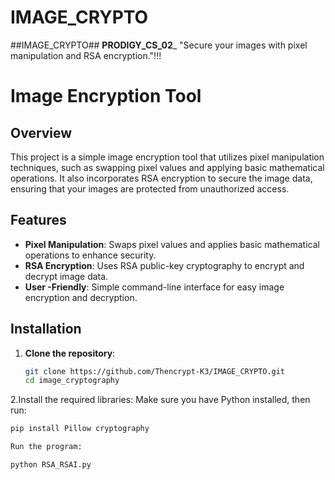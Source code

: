 # IMAGE_CRYPTO
##IMAGE_CRYPTO##   __PRODIGY_CS_02___   "Secure your images with pixel manipulation and RSA encryption."!!!

# Image Encryption Tool

## Overview

This project is a simple image encryption tool that utilizes pixel manipulation techniques, such as swapping pixel values and applying basic mathematical operations. It also incorporates RSA encryption to secure the image data, ensuring that your images are protected from unauthorized access.

## Features

- **Pixel Manipulation**: Swaps pixel values and applies basic mathematical operations to enhance security.
- **RSA Encryption**: Uses RSA public-key cryptography to encrypt and decrypt image data.
- **User -Friendly**: Simple command-line interface for easy image encryption and decryption.

## Installation

1. **Clone the repository**:
   ```bash
   git clone https://github.com/Thencrypt-K3/IMAGE_CRYPTO.git
   cd image_cryptography

2.Install the required libraries: Make sure you have Python installed, then run:
  ````bash
  pip install Pillow cryptography

Run the program:

 python RSA_RSAI.py

 
